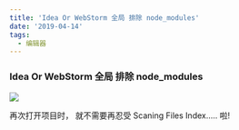 ```yaml
---
title: 'Idea Or WebStorm 全局 排除 node_modules'
date: '2019-04-14'
tags:
  - 编辑器
---
```


### Idea Or WebStorm 全局 排除 node_modules

![](https://chatflow-files-cdn-1252847684.file.myqcloud.com/20181023220228582.png)

再次打开项目时， 就不需要再忍受 Scaning Files Index..... 啦!
